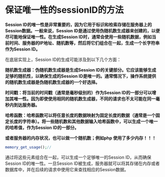 # 保证唯一性的sessionID的方法





**Session ID的唯一性是非常重要的，因为它用于标识和检索存储在服务器上的Session数据。一般来说，Session ID是通过使用伪随机数生成器来创建的，以便尽可能地保证唯一性。在生成Session ID时，通常会使用一些随机数据，例如当前时间、服务器的IP地址、随机数等，然后将它们组合在一起，生成一个长字符串作为Session ID。**

在底层实现上，Session ID的生成可能涉及到以下几个方面：

**随机数生成器：伪随机数生成器是生成Session ID的关键部分。它应该能够生成足够的随机性，以确保生成的Session ID是唯一的。通常情况下，操作系统提供的随机数生成器是伪随机数生成器的一个好选择。**

**时间戳：将当前的时间戳（通常是毫秒级别的）作为Session ID的一部分可以增加其唯一性。因为即使使用相同的随机数生成器，不同的请求也不太可能在同一毫秒内到达服务器。**

**哈希函数：哈希函数可以将任意长度的数据映射为固定长度的数据（通常是一个固定长度的字符串）。将一些随机数和其他数据输入哈希函数中，可以生成一个唯一的哈希值，作为Session ID的一部分。**

**或者服务器的内存状况，也可以做一个随机数；例如php 使用了多少内存！！！**

````php
memory_get_usage();//
````

通过将这些元素组合在一起，可以生成一个足够唯一的Session ID，从而确保Session ID的唯一性。一旦Session ID被生成，服务器就可以将其存储在内存或者数据库中，并在后续的请求中使用它来查找相应的Session数据。
